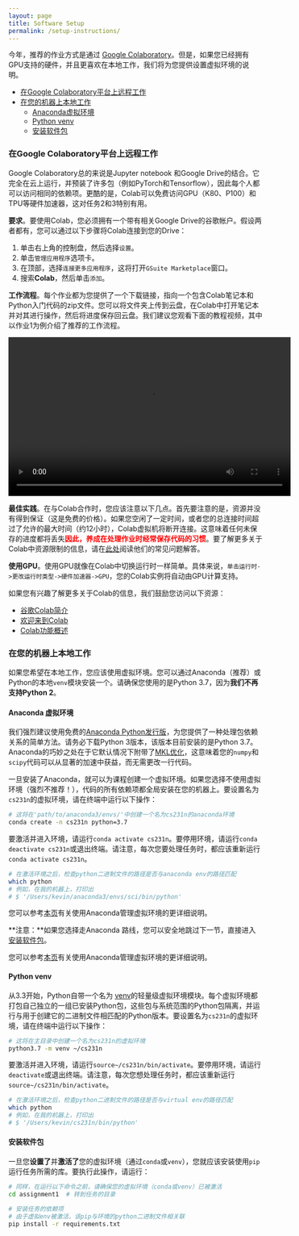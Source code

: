 ```yaml
---
layout: page
title: Software Setup
permalink: /setup-instructions/
---
```


今年，推荐的作业方式是通过 [Google Colaboratory](https://colab.research.google.com/)。但是，如果您已经拥有GPU支持的硬件，并且更喜欢在本地工作，我们将为您提供设置虚拟环境的说明。

- [在Google Colaboratory平台上远程工作](#working-remotely-on-google-colaboratory)
- [在您的机器上本地工作](#working-locally-on-your-machine)
  - [Anaconda虚拟环境](#anaconda-virtual-environment)
  - [Python venv](#python-venv)
  - [安装软件包](#installing-packages)

### 在Google Colaboratory平台上远程工作

Google Colaboratory总的来说是Jupyter notebook 和Google Drive的结合。它完全在云上运行，并预装了许多包（例如PyTorch和Tensorflow），因此每个人都可以访问相同的依赖项。更酷的是，Colab可以免费访问GPU（K80、P100）和TPU等硬件加速器，这对任务2和3特别有用。

**要求**。要使用Colab，您必须拥有一个带有相关Google Drive的谷歌帐户。假设两者都有，您可以通过以下步骤将Colab连接到您的Drive：

1. 单击右上角的控制盘，然后选择`设置`。
2. 单击`管理应用程序`选项卡。
3. 在顶部，选择`连接更多应用程序`，这将打开`GSuite Marketplace`窗口。
4. 搜索**Colab**，然后单击`添加`。

**工作流程**。每个作业都为您提供了一个下载链接，指向一个包含Colab笔记本和Python入门代码的zip文件。您可以将文件夹上传到云盘，在Colab中打开笔记本并对其进行操作，然后将进度保存回云盘。我们建议您观看下面的教程视频，其中以作业1为例介绍了推荐的工作流程。

<center><video src="./assets/video1.mp4" controls width="560" height="315" ></video></center>



 **最佳实践**。在与Colab合作时，您应该注意以下几点。首先要注意的是，资源并没有得到保证（这是免费的价格）。如果您空闲了一定时间，或者您的总连接时间超过了允许的最大时间（约12小时），Colab虚拟机将断开连接。这意味着任何未保存的进度都将丢失<font color="red"><strong>因此，养成在处理作业时经常保存代码的习惯</strong></font>。要了解更多关于Colab中资源限制的信息，请在[此处](https://research.google.com/colaboratory/faq.html)阅读他们的常见问题解答。

**使用GPU**。使用GPU就像在Colab中切换运行时一样简单。具体来说，`单击运行时->更改运行时类型->硬件加速器->GPU`，您的Colab实例将自动由GPU计算支持。

如果您有兴趣了解更多关于Colab的信息，我们鼓励您访问以下资源：

+ [谷歌Colab简介](https://www.youtube.com/watch?v=inN8seMm7UI)
+ [欢迎来到Colab](https://colab.research.google.com/notebooks/intro.ipynb)
+ [Colab功能概述](https://colab.research.google.com/notebooks/basic_features_overview.ipynb)

### 在您的机器上本地工作

如果您希望在本地工作，您应该使用虚拟环境。您可以通过Anaconda（推荐）或Python的本地`venv`模块安装一个。请确保您使用的是Python 3.7，因为**我们不再支持Python 2**。

#### Anaconda 虚拟环境

我们强烈建议使用免费的[Anaconda Python发行版](https://www.anaconda.com/download/)，为您提供了一种处理包依赖关系的简单方法。请务必下载Python 3版本，该版本目前安装的是Python 3.7。Anaconda的巧妙之处在于它默认情况下附带了[MKL优化](https://docs.anaconda.com/mkl-optimizations/)，这意味着您的`numpy`和`scipy`代码可以从显著的加速中获益，而无需更改一行代码。

一旦安装了Anaconda，就可以为课程创建一个虚拟环境。如果您选择不使用虚拟环境（强烈不推荐！），代码的所有依赖项都全局安装在您的机器上。要设置名为`cs231n`的虚拟环境，请在终端中运行以下操作：

```bash
# 这将在'path/to/anaconda3/envs/'中创建一个名为cs231n的anaconda环境
conda create -n cs231n python=3.7
```

要激活并进入环境，请运行`conda activate cs231n`。要停用环境，请运行`conda deactivate cs231n`或退出终端。请注意，每次您要处理任务时，都应该重新运行`conda activate cs231n`。

```bash
# 在激活环境之后，检查python二进制文件的路径是否与anaconda env的路径匹配
which python
# 例如，在我的机器上，打印出
# $ '/Users/kevin/anaconda3/envs/sci/bin/python'
```

您可以参考[本页](https://docs.conda.io/projects/conda/en/latest/user-guide/tasks/manage-environments.html)有关使用Anaconda管理虚拟环境的更详细说明。

**注意：**如果您选择走Anaconda 路线，您可以安全地跳过下一节，直接进入[安装软件包](#installing-packages)。

您可以参考[本页](https://docs.conda.io/projects/conda/en/latest/user-guide/tasks/manage-environments.html)有关使用Anaconda管理虚拟环境的更详细说明。

#### Python venv

从3.3开始，Python自带一个名为 [venv](https://docs.python.org/3/library/venv.html)的轻量级虚拟环境模块。每个虚拟环境都打包自己独立的一组已安装Python包，这些包与系统范围的Python包隔离，并运行与用于创建它的二进制文件相匹配的Python版本。要设置名为`cs231n`的虚拟环境，请在终端中运行以下操作：

```bash
# 这将在主目录中创建一个名为cs231n的虚拟环境
python3.7 -m venv ~/cs231n
```

要激活并进入环境，请运行`source~/cs231n/bin/activate`。要停用环境，请运行`deactivate`或退出终端。请注意，每次您想处理任务时，都应该重新运行`source~/cs231n/bin/activate`。

```bash
# 在激活环境之后，检查python二进制文件的路径是否与virtual env的路径匹配
which python
# 例如，在我的机器上，打印出
# $ '/Users/kevin/cs231n/bin/python'
```

#### 安装软件包

一旦您**设置了**并**激活了**您的虚拟环境（通过`conda`或`venv`），您就应该安装使用`pip`运行任务所需的库。要执行此操作，请运行：

```bash
# 同样，在运行以下命令之前，请确保您的虚拟环境（conda或venv）已被激活
cd assignment1  # 转到任务的目录

# 安装任务的依赖项
# 由于虚拟env被激活，该pip与环境的python二进制文件相关联
pip install -r requirements.txt
```
